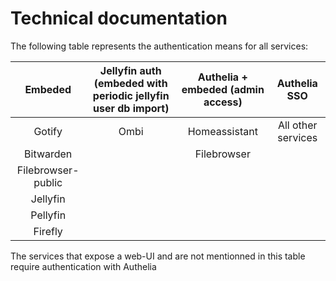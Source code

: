 # Technical documentation

The following table represents the authentication means for all services:

|       Embeded      | Jellyfin auth (embeded with periodic jellyfin user db import) | Authelia + embeded (admin access) |    Authelia SSO    |
|:------------------:|:-------------------------------------------------------------:|:---------------------------------:|:------------------:|
|       Gotify       |                              Ombi                             |           Homeassistant           | All other services |
|      Bitwarden     |                                                               |            Filebrowser            |                    |
| Filebrowser-public |                                                               |                                   |                    |
|      Jellyfin      |                                                               |                                   |                    |
|      Pellyfin      |                                                               |                                   |                    |
|       Firefly      |                                                               |                                   |                    |

The services that expose a web-UI and are not mentionned in this table require authentication with Authelia
